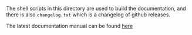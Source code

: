 The shell scripts in this directory are used to build the documentation, and there is also `changelog.txt` which is a changelog of github releases.

The latest documentation manual can be found [here](https://htmlpreview.github.io/?https://github.com/nikita-skobov/git-monorepo-tools/blob/master/dist/git-split.html)
